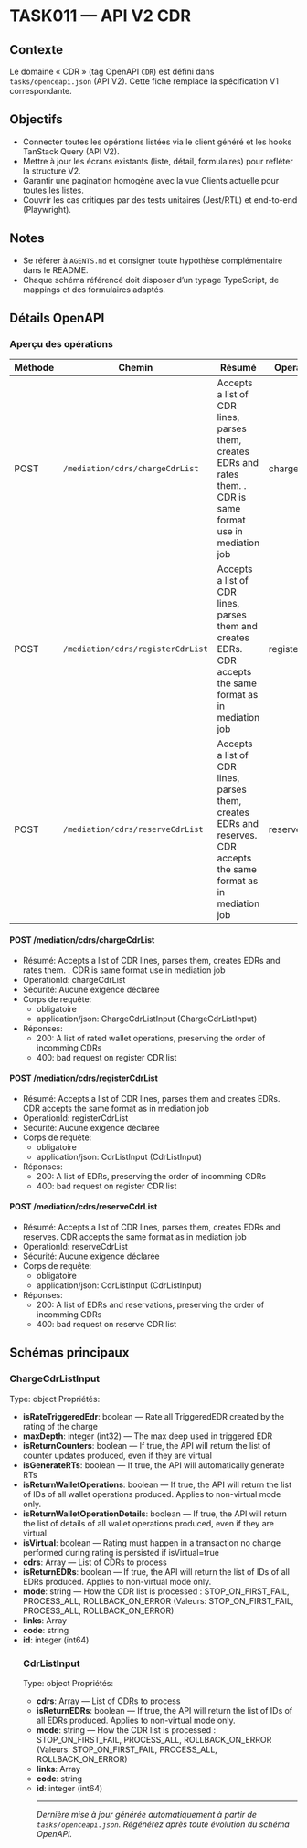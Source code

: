 # TASK011 — API V2 CDR

## Contexte
Le domaine « CDR » (tag OpenAPI `CDR`) est défini dans `tasks/openceapi.json` (API V2). Cette fiche remplace la spécification V1 correspondante.

## Objectifs
- Connecter toutes les opérations listées via le client généré et les hooks TanStack Query (API V2).
- Mettre à jour les écrans existants (liste, détail, formulaires) pour refléter la structure V2.
- Garantir une pagination homogène avec la vue Clients actuelle pour toutes les listes.
- Couvrir les cas critiques par des tests unitaires (Jest/RTL) et end-to-end (Playwright).

## Notes
- Se référer à `AGENTS.md` et consigner toute hypothèse complémentaire dans le README.
- Chaque schéma référencé doit disposer d’un typage TypeScript, de mappings et des formulaires adaptés.

## Détails OpenAPI

### Aperçu des opérations

| Méthode | Chemin | Résumé | OperationId |
| --- | --- | --- | --- |
| POST | `/mediation/cdrs/chargeCdrList` | Accepts a list of CDR lines, parses them, creates EDRs and rates them. . CDR is same format use in mediation job | chargeCdrList |
| POST | `/mediation/cdrs/registerCdrList` | Accepts a list of CDR lines, parses them and creates EDRs. CDR accepts the same format as in mediation job | registerCdrList |
| POST | `/mediation/cdrs/reserveCdrList` | Accepts a list of CDR lines, parses them, creates EDRs and reserves. CDR accepts the same format as in mediation job | reserveCdrList |

#### POST /mediation/cdrs/chargeCdrList

- Résumé: Accepts a list of CDR lines, parses them, creates EDRs and rates them. . CDR is same format use in mediation job
- OperationId: chargeCdrList
- Sécurité: Aucune exigence déclarée
- Corps de requête:
  - obligatoire
  - application/json: ChargeCdrListInput (ChargeCdrListInput)
- Réponses:
  - 200: A list of rated wallet operations, preserving the order of incomming CDRs
  - 400: bad request on register CDR list

#### POST /mediation/cdrs/registerCdrList

- Résumé: Accepts a list of CDR lines, parses them and creates EDRs. CDR accepts the same format as in mediation job
- OperationId: registerCdrList
- Sécurité: Aucune exigence déclarée
- Corps de requête:
  - obligatoire
  - application/json: CdrListInput (CdrListInput)
- Réponses:
  - 200: A list of EDRs, preserving the order of incomming CDRs
  - 400: bad request on register CDR list

#### POST /mediation/cdrs/reserveCdrList

- Résumé: Accepts a list of CDR lines, parses them, creates EDRs and reserves. CDR accepts the same format as in mediation job
- OperationId: reserveCdrList
- Sécurité: Aucune exigence déclarée
- Corps de requête:
  - obligatoire
  - application/json: CdrListInput (CdrListInput)
- Réponses:
  - 200: A list of EDRs and reservations, preserving the order of incomming CDRs
  - 400: bad request on reserve CDR list

## Schémas principaux

### ChargeCdrListInput
Type: object
Propriétés:
- **isRateTriggeredEdr**: boolean — Rate all TriggeredEDR created by the rating of the charge
- **maxDepth**: integer (int32) — The max deep used in triggered EDR
- **isReturnCounters**: boolean — If true, the API will return the list of counter updates produced, even if they are virtual
- **isGenerateRTs**: boolean — If true, the API will automatically generate RTs
- **isReturnWalletOperations**: boolean — If true, the API will return the list of IDs of all wallet operations produced. Applies to non-virtual mode only.
- **isReturnWalletOperationDetails**: boolean — If true, the API will return the list of details of all wallet operations produced, even if they are virtual
- **isVirtual**: boolean — Rating must happen in a transaction no change performed during rating is persisted if isVirtual=true
- **cdrs**: Array<string> — List of CDRs to process
- **isReturnEDRs**: boolean — If true, the API will return the list of IDs of all EDRs produced. Applies to non-virtual mode only.
- **mode**: string — How the CDR list is processed : STOP_ON_FIRST_FAIL, PROCESS_ALL, ROLLBACK_ON_ERROR (Valeurs: STOP_ON_FIRST_FAIL, PROCESS_ALL, ROLLBACK_ON_ERROR)
- **links**: Array<object>
- **code**: string
- **id**: integer (int64)

### CdrListInput
Type: object
Propriétés:
- **cdrs**: Array<string> — List of CDRs to process
- **isReturnEDRs**: boolean — If true, the API will return the list of IDs of all EDRs produced. Applies to non-virtual mode only.
- **mode**: string — How the CDR list is processed : STOP_ON_FIRST_FAIL, PROCESS_ALL, ROLLBACK_ON_ERROR (Valeurs: STOP_ON_FIRST_FAIL, PROCESS_ALL, ROLLBACK_ON_ERROR)
- **links**: Array<object>
- **code**: string
- **id**: integer (int64)

---

_Dernière mise à jour générée automatiquement à partir de `tasks/openceapi.json`. Régénérez après toute évolution du schéma OpenAPI._
